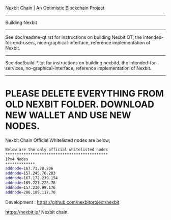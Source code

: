 Nexbit Chain | An Optimistic Blockchain Project


*************
Building Nexbit
*************
See doc/readme-qt.rst for instructions on building Nexbit QT,
the intended-for-end-users, nice-graphical-interface, reference
implementation of Nexbit.
***************
See doc/build-*.txt for instructions on building nexbitd,
the intended-for-services, no-graphical-interface, reference
implementation of Nexbit.

****************
# PLEASE DELETE EVERYTHING FROM OLD NEXBIT FOLDER. DOWNLOAD NEW WALLET AND USE NEW NODES.
Nexbit Chain Official Whitelisted nodes are below;
```bash
Below are the only official whitelisted nodes
*********************************************
IPv4 Nodes
*************
addnode=167.71.78.206
addnode=157.245.76.203
addnode=167.172.239.154
addnode=165.227.225.78
addnode=157.230.99.176
addnode=206.189.117.70


```





Development :
https://github.com/nexbitproject/nexbit

https://nexbit.io/ 
Nexbit chain.

